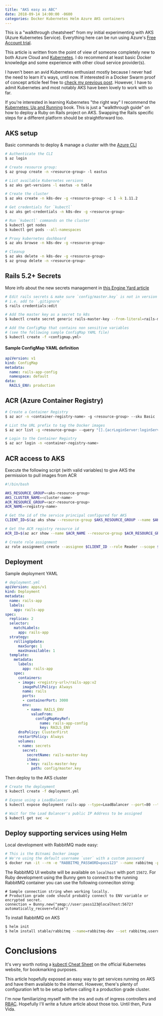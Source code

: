 ```yaml
---
title: "AKS easy as ABC"
date: 2018-09-14 14:00:00 -0600
categories: Docker Kubernetes Helm Azure AKS containers
---
```


This is a "walkthrough cheatsheet" from my initial experimenting with AKS (Azure Kubernetes Service). Everything here can be run using Azure's [Free Account trial](https://azure.microsoft.com/en-us/free/).

This article is written from the point of view of someone completely new to both Azure Cloud and [Kubernetes](https://kubernetes.io/). I do recommend at least basic Docker knowledge and some experience with other cloud service provider(s).

I haven't been an avid Kubernetes enthusiast mostly because I never had the need to learn it's ways, until now. If interested in a Docker Swarm proof of concept article feel free to [check my previous post](/post/tying-let-s-encrypt-and-docker-swarm-together/). However, I have to admit Kubernetes and most notably AKS have been lovely to work with so far.

If you're interested in learning Kubernetes "the right way" I recommend the [Kubernetes: Up and Running](https://www.amazon.com/Kubernetes-Running-Dive-Future-Infrastructure/dp/1491935677) book. This is just a "walkthrough guide" on how to deploy a Ruby on Rails project on AKS. Swapping the Rails specific steps for a different platform should be straightforward too.

## AKS setup

Basic commands to deploy & manage a cluster with the [Azure CLI](https://docs.microsoft.com/en-us/cli/azure/install-azure-cli?view=azure-cli-latest)

```bash
# Authenticate the CLI
$ az login

# Create resource group:
$ az group create -n <resource-group> -l eastus

# List available Kubernetes versions
$ az aks get-versions -l eastus -o table

# Create the cluster
$ az aks create -n k8s-dev -g <resource-group> -c 1 -k 1.11.2

# Get credentials for `kubectl`
$ az aks get-credentials -n k8s-dev -g <resource-group>

# Run `kubectl` commands on the cluster
$ kubectl get nodes
$ kubectl get pods --all-namespaces

# Proxy kubernetes dashboard
$ az aks browse -n k8s-dev -g <resource-group>

# Cleanup
$ az aks delete -n k8s-dev -g <resource-group>
$ az group delete -n <resource-group>
```

## Rails 5.2+ Secrets

More info about the new secrets management in [this Engine Yard article](https://www.engineyard.com/blog/rails-encrypted-credentials-on-rails-5.2)

```bash
# Edit rails secrets & make sure `config/master.key` is not in version control
# i.e. add to `.gitignore`
$ rails credentials:edit

# Add the master key as a secret to k8s
$ kubectl create secret generic rails-master-key --from-literal=rails-master-key=<secret>

# Add the ConfigMap that contains non sensitive variables
# (see the following sample ConfigMap YAML file)
$ kubectl create -f <configmap.yml>
```

#### Sample ConfigMap YAML definition

```yaml
apiVersion: v1
kind: ConfigMap
metadata:
  name: rails-app-config
  namespace: default
data:
  RAILS_ENV: production
```

## ACR (Azure Container Registry)

```bash
# Create a Container Registry
$ az acr -n <container-registry-name> -g <resource-group> --sku Basic

# List the URL prefix to tag the Docker images
$ az acr list -g <resource-group> --query "[].{acrLoginServer:loginServer}" --output table

# Login to the Container Registry
$ az acr login -n <container-registry-name>
```

## ACR access to AKS

Execute the following script (with valid variables) to give AKS the permission to pull images from ACR

```bash
#!/bin/bash

AKS_RESOURCE_GROUP=<aks-resource-group>
AKS_CLUSTER_NAME=<cluster-name>
ACR_RESOURCE_GROUP=<acr-resource-group>
ACR_NAME=<registry-name>

# Get the id of the service principal configured for AKS
CLIENT_ID=$(az aks show --resource-group $AKS_RESOURCE_GROUP --name $AKS_CLUSTER_NAME --query "servicePrincipalProfile.clientId" --output tsv)

# Get the ACR registry resource id
ACR_ID=$(az acr show --name $ACR_NAME --resource-group $ACR_RESOURCE_GROUP --query "id" --output tsv)

# Create role assignment
az role assignment create --assignee $CLIENT_ID --role Reader --scope $ACR_ID
```

## Deployment

Sample deployment YAML

```yaml
# deployment.yml
apiVersion: apps/v1
kind: Deployment
metadata:
  name: rails-app
  labels:
    app: rails-app
spec:
  replicas: 2
  selector:
    matchLabels:
      app: rails-app
  strategy:
    rollingUpdate:
      maxSurge: 1
      maxUnavailable: 1
  template:
    metadata:
      labels:
        app: rails-app
    spec:
      containers:
      - image: <registry-url>/rails-app:v2
        imagePullPolicy: Always
        name: rails
        ports:
        - containerPort: 3000
        env:
          - name: RAILS_ENV
            valueFrom:
              configMapKeyRef:
                name: rails-app-config
                key: RAILS_ENV
      dnsPolicy: ClusterFirst
      restartPolicy: Always
      volumes:
      - name: secrets
        secret:
          secretName: rails-master-key
          items:
          - key: rails-master-key
            path: config/master.key

```

Then deploy to the AKS cluster

```bash
# Create the deployment
$ kubectl create -f deployment.yml

# Expose using a LoadBalancer
$ kubectl expose deployment rails-app --type=LoadBalancer --port=80 --target-port=3000

# Wait for the Load Balancer's public IP Address to be assigned
$ kubectl get svc -w
```

## Deploy supporting services using Helm

Local development with RabbitMQ made easy:

```bash
# This is the Bitnami Docker image
# We're using the default username `user` with a custom password
$ docker run -it --rm -e "RABBITMQ_PASSWORD=pass123" --name rabbitmq -p 15672:15672 -p 5672:5672 bitnami/rabbitmq:latest
```

The RabbitMQ UI website will be available on `localhost` with port `15672`. For Ruby development using the Bunny gem to connect to the running RabbitMQ container you can use the following conneciton string:

```
# Sample connection string when working locally.
# Production grade code should probably connect to ENV variable or encrypted secret.
connection = Bunny.new("amqp://user:pass123@localhost:5672?automatically_recover=false")
```

To install RabbitMQ on AKS

```bash
$ helm init
$ helm install stable/rabbitmq --name=rabbitmq-dev --set rabbitmq.username=guest --set rabbitmq.password=guest
```

# Conclusions

It's very worth noting a [kubectl Cheat Sheet](https://kubernetes.io/docs/reference/kubectl/cheatsheet/) on the official Kubernetes website, for bookmarking purposes.

This article hopefully exposed an easy way to get services running on AKS and have them available to the internet. However, there's plenty of configuration left to be setup before calling it a production grade cluster.

I'm now familiarizing myself with the ins and outs of ingress controllers and [RBAC](https://kubernetes.io/docs/reference/access-authn-authz/rbac/). Hopefully I'll write a future article about those too. Until then, Pura Vida.
